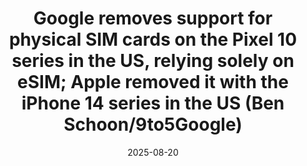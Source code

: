 ﻿---
title: Google removes support for physical SIM cards on the Pixel 10 series in the
  US, relying solely on eSIM; Apple removed it with the iPhone 14 series in the US
  (Ben Schoon/9to5Google)
date: '2025-08-20'
category: Markets
summary: ''
slug: google removes support for physical sim cards on the pixel 1
source_urls:
- http://www.techmeme.com/250820/p36#a250820p36
seo:
  title: Google removes support for physical SIM cards on the Pixel 10 series in the
    US, relying solely on eSIM; Apple removed it with the iPhone 14 series in the
    US (Ben Schoon/9to5Google) | Hash n Hedge
  description: ''
  keywords:
  - news
  - markets
  - brief
---


